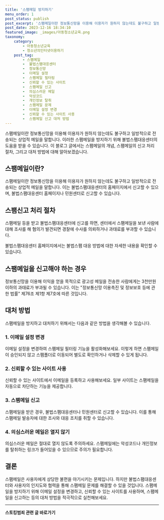 ```yaml
---
title: '스팸메일 방지하기'
menu_order: 1
post_status: publish
post_excerpt: '스팸메일이란 정보통신망을 이용해 이용자가 원하지 않는데도 불구하고 일방적으로 전송되는 상업적 메일을 말합니다. 이러한 스팸메일을 방지하기 위해 불법스팸대응센터의 도움을 받을 수 있습니다. 이 블로그 글에서는 스팸메일의 개념, 스팸메일의 신고 처리 절차, 그리고 대처 방법에 대해 알아보겠습니다.'
post_date: 2023-12-16 18:34:10
featured_image: _images/아동청소년교육.png
taxonomy:
    category:
        - 아동청소년교육
        - 청소년의인터넷이용하기
    post_tag:
        - 스팸메일
        -  불법스팸대응센터
        -  정보통신망
        -  이메일 설정
        -  스팸메일 필터링
        -  신뢰할 수 있는 사이트
        -  스팸메일 신고
        -  의심스러운 메일
        -  악성코드
        -  개인정보 탈취
        -  스팸메일 문제
        -  이메일 설정 변경
        -  신뢰할 수 있는 사이트 사용
        -  스팸메일 신고 대처 방법
---
```



스팸메일이란 정보통신망을 이용해 이용자가 원하지 않는데도 불구하고 일방적으로 전송되는 상업적 메일을 말합니다. 이러한 스팸메일을 방지하기 위해 불법스팸대응센터의 도움을 받을 수 있습니다. 이 블로그 글에서는 스팸메일의 개념, 스팸메일의 신고 처리 절차, 그리고 대처 방법에 대해 알아보겠습니다.

## 스팸메일이란?

스팸메일이란 정보통신망을 이용해 이용자가 원하지 않는데도 불구하고 일방적으로 전송되는 상업적 메일을 말합니다. 이는 불법스팸대응센터의 홈페이지에서 신고할 수 있으며, 불법스팸대응센터 홈페이지나 민원센터로 신고할 수 있습니다.

## 스팸신고 처리 절차

스팸메일 등을 받고 불법스팸대응센터에 신고를 하면, 센터에서 스팸메일을 보낸 사람에 대해 조사를 해 혐의가 발견되면 경찰에 수사를 의뢰하거나 과태료를 부과할 수 있습니다.

불법스팸대응센터 홈페이지에서는 불법스팸 대응 방법에 대한 자세한 내용을 확인할 수 있습니다.

## 스팸메일을 신고해야 하는 경우

정보통신망을 이용해 이익을 얻을 목적으로 광고성 메일을 전송한 사람에게는 3천만원 이하의 과태료가 부과될 수 있습니다. 이는 "정보통신망 이용촉진 및 정보보호 등에 관한 법률" 제76조 제1항 제7호에 따른 것입니다.

## 대처 방법

스팸메일을 방지하고 대처하기 위해서는 다음과 같은 방법을 생각해볼 수 있습니다.

### 1. 이메일 설정 변경

이메일 설정을 변경하여 스팸메일 필터링 기능을 활성화해보세요. 이렇게 하면 스팸메일이 승인되지 않고 스팸폴더로 이동되어 별도로 확인하거나 삭제할 수 있게 됩니다.

### 2. 신뢰할 수 있는 사이트 사용

신뢰할 수 있는 사이트에서 이메일을 등록하고 사용해보세요. 일부 사이트는 스팸메일을 자동으로 차단하는 기능을 제공합니다.

### 3. 스팸메일 신고

스팸메일을 받은 경우, 불법스팸대응센터나 민원센터로 신고할 수 있습니다. 이를 통해 스팸메일 발송자에 대한 조사와 대응 조치를 취할 수 있습니다.

### 4. 의심스러운 메일은 열지 않기

의심스러운 메일은 절대로 열지 않도록 주의하세요. 스팸메일에는 악성코드나 개인정보를 탈취하는 링크가 들어있을 수 있으므로 주의가 필요합니다.

## 결론

스팸메일은 사용자에게 상당한 불편을 야기시키는 문제입니다. 하지만 불법스팸대응센터와 사용자의 인지도와 협력을 통해 스팸메일 문제를 해결할 수 있을 것입니다. 스팸메일을 방지하기 위해 이메일 설정을 변경하고, 신뢰할 수 있는 사이트를 사용하며, 스팸메일을 신고하는 등의 대처 방법을 적극적으로 실천해보세요.
<!-- wp:separator -->
<hr class="wp-block-separator has-alpha-channel-opacity"/>
<!-- /wp:separator -->

<!-- wp:group {"backgroundColor":"base","layout":{"type":"constrained"}} -->
<div class="wp-block-group has-base-background-color has-background"><!-- wp:paragraph {"align":"center","fontSize":"medium"} -->
<p class="has-text-align-center has-large-font-size"><strong>스토킹범죄 관련 글 바로가기</strong></p>
<!-- /wp:paragraph -->


<!-- wp:latest-posts
{"categories":[{"id":31440,"count":19,"description":"","link":"https://uknowlaw.com/category/%ec%8a%a4%ed%86%a0%ed%82%b9%eb%b2%94%ec%a3%84/","name":"스토킹범죄","slug":"스토킹범죄","taxonomy":"category","parent":0,"meta":[],"_links":{"self":[{"href":"https://uknowlaw.com/wp-json/wp/v2/categories/31440"}],"collection":[{"href":"https://uknowlaw.com/wp-json/wp/v2/categories"}],"about":[{"href":"https://uknowlaw.com/wp-json/wp/v2/taxonomies/category"}],"wp:post_type":[{"href":"https://uknowlaw.com/wp-json/wp/v2/posts?categories=31440"}],"curies":[{"name":"wp","href":"https://api.w.org/{rel}","templated":true}]}}],"postsToShow":100,"excerptLength":28,"postLayout":"grid","columns":2,"featuredImageAlign":"left","featuredImageSizeSlug":"large","fontSize":"small"} /--></div>
<!-- /wp:group -->